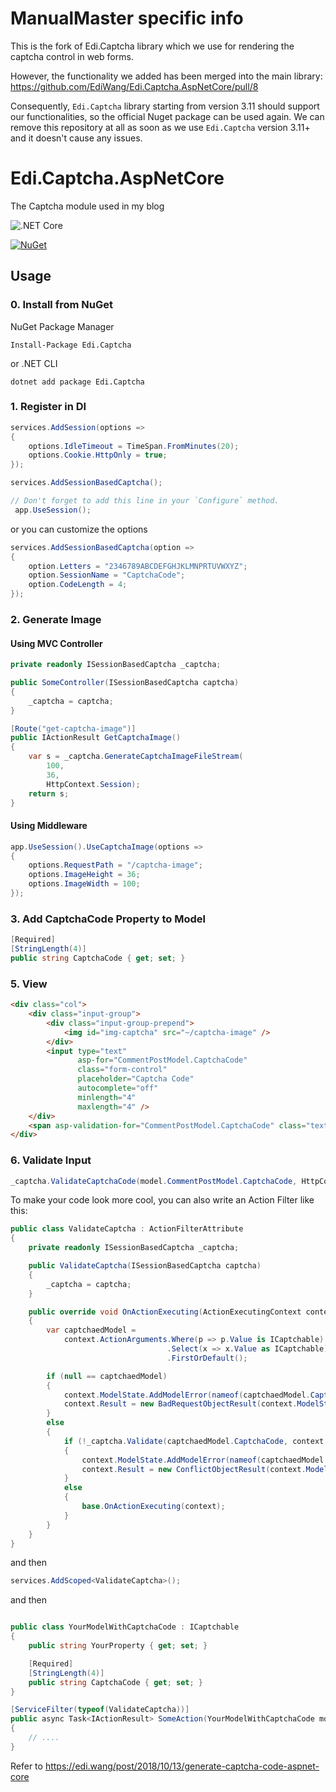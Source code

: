 # ManualMaster specific info
This is the fork of Edi.Captcha library which we use for rendering the captcha control in web forms.

However, the functionality we added has been merged into the main library: https://github.com/EdiWang/Edi.Captcha.AspNetCore/pull/8

Consequently, `Edi.Captcha` library starting from version 3.11 should support our functionalities, so the official Nuget package can be used again. We can remove this repository at all as soon as we use `Edi.Captcha` version 3.11+ and it doesn't cause any issues.

# Edi.Captcha.AspNetCore
The Captcha module used in my blog

![.NET Core](https://github.com/EdiWang/Edi.Captcha.AspNetCore/workflows/.NET%20Core/badge.svg)

[![NuGet][main-nuget-badge]][main-nuget]

[main-nuget]: https://www.nuget.org/packages/Edi.Captcha/
[main-nuget-badge]: https://img.shields.io/nuget/v/Edi.Captcha.svg?style=flat-square&label=nuget

## Usage

### 0. Install from NuGet

NuGet Package Manager
```
Install-Package Edi.Captcha
```

or .NET CLI

```
dotnet add package Edi.Captcha
```

### 1. Register in DI

```csharp
services.AddSession(options =>
{
    options.IdleTimeout = TimeSpan.FromMinutes(20);
    options.Cookie.HttpOnly = true;
});

services.AddSessionBasedCaptcha();
```

```csharp
// Don't forget to add this line in your `Configure` method.
 app.UseSession();
```

or you can customize the options

```csharp
services.AddSessionBasedCaptcha(option =>
{
    option.Letters = "2346789ABCDEFGHJKLMNPRTUVWXYZ";
    option.SessionName = "CaptchaCode";
    option.CodeLength = 4;
});
```

### 2. Generate Image

#### Using MVC Controller

```csharp
private readonly ISessionBasedCaptcha _captcha;

public SomeController(ISessionBasedCaptcha captcha)
{
    _captcha = captcha;
}

[Route("get-captcha-image")]
public IActionResult GetCaptchaImage()
{
    var s = _captcha.GenerateCaptchaImageFileStream(
        100,
        36,
        HttpContext.Session);
    return s;
}
```

#### Using Middleware

```csharp
app.UseSession().UseCaptchaImage(options =>
{
    options.RequestPath = "/captcha-image";
    options.ImageHeight = 36;
    options.ImageWidth = 100;
});
```

### 3. Add CaptchaCode Property to Model

```csharp
[Required]
[StringLength(4)]
public string CaptchaCode { get; set; }
```

### 5. View

```html
<div class="col">
    <div class="input-group">
        <div class="input-group-prepend">
            <img id="img-captcha" src="~/captcha-image" />
        </div>
        <input type="text" 
               asp-for="CommentPostModel.CaptchaCode" 
               class="form-control" 
               placeholder="Captcha Code" 
               autocomplete="off" 
               minlength="4"
               maxlength="4" />
    </div>
    <span asp-validation-for="CommentPostModel.CaptchaCode" class="text-danger"></span>
</div>
```

### 6. Validate Input

```csharp
_captcha.ValidateCaptchaCode(model.CommentPostModel.CaptchaCode, HttpContext.Session)
```

To make your code look more cool, you can also write an Action Filter like this:

```csharp
public class ValidateCaptcha : ActionFilterAttribute
{
    private readonly ISessionBasedCaptcha _captcha;

    public ValidateCaptcha(ISessionBasedCaptcha captcha)
    {
        _captcha = captcha;
    }

    public override void OnActionExecuting(ActionExecutingContext context)
    {
        var captchaedModel =
            context.ActionArguments.Where(p => p.Value is ICaptchable)
                                   .Select(x => x.Value as ICaptchable)
                                   .FirstOrDefault();

        if (null == captchaedModel)
        {
            context.ModelState.AddModelError(nameof(captchaedModel.CaptchaCode), "Captcha Code is required");
            context.Result = new BadRequestObjectResult(context.ModelState);
        }
        else
        {
            if (!_captcha.Validate(captchaedModel.CaptchaCode, context.HttpContext.Session))
            {
                context.ModelState.AddModelError(nameof(captchaedModel.CaptchaCode), "Wrong Captcha Code");
                context.Result = new ConflictObjectResult(context.ModelState);
            }
            else
            {
                base.OnActionExecuting(context);
            }
        }
    }
}
```

and then

```csharp
services.AddScoped<ValidateCaptcha>();
```

and then

```csharp

public class YourModelWithCaptchaCode : ICaptchable
{
    public string YourProperty { get; set; }

    [Required]
    [StringLength(4)]
    public string CaptchaCode { get; set; }
}

[ServiceFilter(typeof(ValidateCaptcha))]
public async Task<IActionResult> SomeAction(YourModelWithCaptchaCode model)
{
    // ....
}
```

Refer to https://edi.wang/post/2018/10/13/generate-captcha-code-aspnet-core
